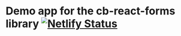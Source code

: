 # Demo app for the cb-react-forms library [![Netlify Status](https://api.netlify.com/api/v1/badges/6e3531b8-0652-4398-94a3-599f086c6bd3/deploy-status)](https://app.netlify.com/sites/cb-react-forms/deploys)